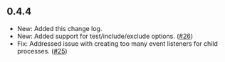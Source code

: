 ## 0.4.4

 - New: Added this change log.
 - New: Added support for test/include/exclude options. ([#26](https://github.com/gdborton/webpack-parallel-uglify-plugin/pull/26))
 - Fix: Addressed issue with creating too many event listeners for child processes. ([#25](https://github.com/gdborton/webpack-parallel-uglify-plugin/pull/25))

